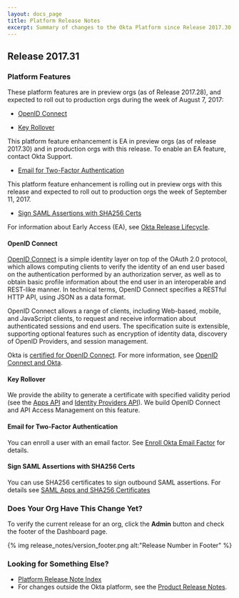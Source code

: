 ```yaml
---
layout: docs_page
title: Platform Release Notes
excerpt: Summary of changes to the Okta Platform since Release 2017.30
---
```


## Release 2017.31

### Platform Features

These platform features are in preview orgs (as of Release 2017.28), and expected to roll out to production orgs during the week of August 7, 2017:

* [OpenID Connect](#openid-connect---)

* [Key Rollover](#key-rollover----)

This platform feature enhancement is EA in preview orgs (as of release 2017.30) and in production orgs with this release. To enable an EA feature, contact Okta Support.

* [Email for Two-Factor Authentication](#email-for-two-factor-authentication--)

This platform feature enhancement is rolling out in preview orgs with this release and expected to roll out to production orgs the week of September 11, 2017.

* [Sign SAML Assertions with SHA256 Certs](#sign-saml-assertions-with-sha256-certs)

For information about Early Access (EA), see [Okta Release Lifecycle](https://developer.okta.com/docs/api/getting_started/releases-at-okta.html).

#### OpenID Connect   <!-- OKTA-132049  -->

[OpenID Connect](/docs/api/resources/oidc.html) is a simple identity layer on top of the OAuth 2.0 protocol, which allows computing clients to verify the identity of an end user based on the authentication performed by an authorization server, as well as to obtain basic profile information about the end user in an interoperable and REST-like manner. In technical terms, OpenID Connect specifies a RESTful HTTP API, using JSON as a data format.

 OpenID Connect allows a range of clients, including Web-based, mobile, and JavaScript clients, to request and receive information about authenticated sessions and end users. The specification suite is extensible, supporting optional features such as encryption of identity data, discovery of OpenID Providers, and session management.

 Okta is [certified for OpenID Connect](http://openid.net/certification/). For more information, see [OpenID Connect and Okta](/standards/OIDC/).

#### Key Rollover    <!-- OKTA-132045  -->

We provide the ability to generate a certificate with specified validity period (see the [Apps API](/docs/api/resources/apps.html) and [Identity Providers API](/docs/api/resources/idps.html)). We build OpenID Connect and API Access Management on this feature.

#### Email for Two-Factor Authentication  <!-- OKTA-134593  -->

You can enroll a user with an email factor. See [Enroll Okta Email Factor](/docs/api/resources/factors.html#enroll-okta-email-factor) for details.

#### Sign SAML Assertions with SHA256 Certs

You can use SHA256 certificates to sign outbound SAML assertions. For details see [SAML Apps and SHA256 Certificates](/docs/how-to/updating_saml_cert.html)

<!--
### Platform Bugs Fixed

This platform bug fix is in preview orgs with this release and expected in production orgs the week of August 7, 2017.

-->

### Does Your Org Have This Change Yet?

To verify the current release for an org, click the **Admin** button and check the footer of the Dashboard page.

{% img release_notes/version_footer.png alt:"Release Number in Footer" %}

### Looking for Something Else?

* [Platform Release Note Index](platform-release-notes2016-index.html)
* For changes outside the Okta platform, see the [Product Release Notes](https://help.okta.com/en/prev/Content/Topics/ReleaseNotes/preview.htm).

